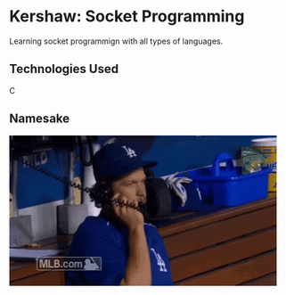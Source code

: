 # Kershaw: Socket Programming
Learning socket programmign with all types of languages.

## Technologies Used
C

## Namesake
![](kershaw.gif)
